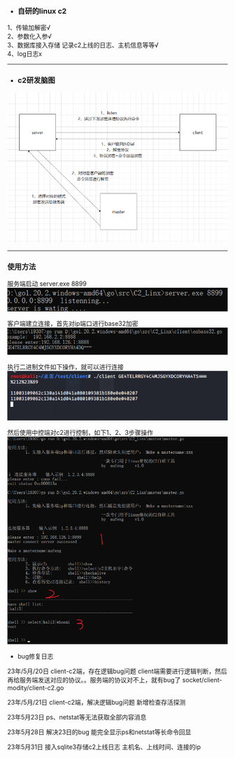 - ### 自研的linux c2
1、传输加解密√<br> 
2、参数化入参√<br>
3、数据库接入存储 记录c2上线的日志、主机信息等等√<br>
4、log日志x

----------------

- ### c2研发脑图

![c2研发脑图](/png/1.png)

---------------------------------------


### 使用方法
服务端启动
server.exe 8899
![](/png/2.png)

客户端建立连接，首先对ip端口进行base32加密
![](/png/3.png)


执行二进制文件如下操作，就可以进行连接
![](/png/4.png)


然后使用中控端对c2进行控制，如下1、2、3步骤操作
![](/png/5.png)






- bug修复日志

23年/5月/20日 client-c2端，存在逻辑bug问题
client端需要进行逻辑判断，然后再给服务端发送对应的协议。。服务端的协议对不上，就有bug了
socket/client-modity/client-c2.go

23年/5月/21日 client-c2端，解决逻辑bug问题 新增检查存活探测

23年5月23日  ps、netstat等无法获取全部内容消息

23年5月28日 解决23日的bug
能完全显示ps和netstat等长命令回显


23年5月31日 接入sqlite3存储c2上线日志
主机名、上线时间、连接的ip
